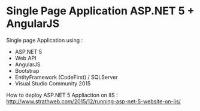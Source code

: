 # Single Page Application ASP.NET 5 + AngularJS

Single page Application using :
  - ASP.NET 5
  - Web API
  - AngularJS
  - Bootstrap
  - EntityFramework (CodeFirst) / SQLServer
  - Visual Studio Community 2015


How to deploy ASP.NET 5 Appliaction on IIS : http://www.strathweb.com/2015/12/running-asp-net-5-website-on-iis/
